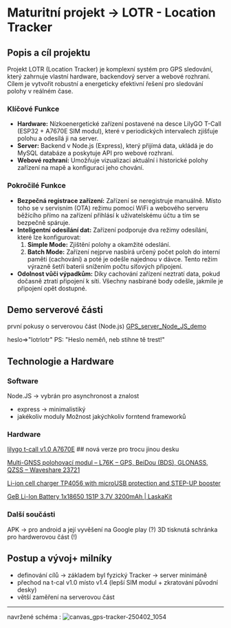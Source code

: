 # Maturitní projekt -> LOTR - Location Tracker

## Popis a cíl projektu

Projekt LOTR (Location Tracker) je komplexní systém pro GPS sledování, který zahrnuje vlastní hardware, backendový server a webové rozhraní. Cílem je vytvořit robustní a energeticky efektivní řešení pro sledování polohy v reálném čase.

### Klíčové Funkce

*   **Hardware:** Nízkoenergetické zařízení postavené na desce LilyGO T-Call (ESP32 + A7670E SIM modul), které v periodických intervalech zjišťuje polohu a odesílá ji na server.
*   **Server:** Backend v Node.js (Express), který přijímá data, ukládá je do MySQL databáze a poskytuje API pro webové rozhraní.
*   **Webové rozhraní:** Umožňuje vizualizaci aktuální i historické polohy zařízení na mapě a konfiguraci jeho chování.

### Pokročilé Funkce

*   **Bezpečná registrace zařízení:** Zařízení se neregistruje manuálně. Místo toho se v servisním (OTA) režimu pomocí WiFi a webového serveru běžícího přímo na zařízení přihlásí k uživatelskému účtu a tím se bezpečně spáruje.
*   **Inteligentní odesílání dat:** Zařízení podporuje dva režimy odesílání, které lze konfigurovat:
    1.  **Simple Mode:** Zjištění polohy a okamžité odeslání.
    2.  **Batch Mode:** Zařízení nejprve nasbírá určený počet poloh do interní paměti (cachování) a poté je odešle najednou v dávce. Tento režim výrazně šetří baterii snížením počtu síťových připojení.
*   **Odolnost vůči výpadkům:** Díky cachování zařízení neztratí data, pokud dočasně ztratí připojení k síti. Všechny nasbírané body odešle, jakmile je připojení opět dostupné.

## Demo serverové části
první pokusy o serverovou část (Node.js)
[GPS_server_Node_JS_demo](https://lotr-system.xyz)

heslo=>"lotrlotr" PS: "Heslo neměň, neb stihne tě trest!"
## Technologie a Hardware

### Software
Node.JS -> vybrán pro asynchronost a znalost
  + express -> minimalistiký
  + jakékoliv moduly
Možnost jakýchkoliv forntend frameworků
### Hardware

[lilygo t-call v1.0 A7670E](https://github.com/Balner123/GPS_server_NodeJS/blob/LilyGO-T-A76XX-main/MAIN/gps_tracker.ino) ## nová verze pro trocu jinou desku

[Multi-GNSS polohovací modul – L76K – GPS, BeiDou (BDS), GLONASS, QZSS – Waveshare 23721](https://botland.cz/gps-moduly/22732-multi-gnss-polohovaci-modul-l76k-gps-beidou-bds-glonass-qzss-waveshare-23721.html)

[Li-ion cell charger TP4056 with microUSB protection and STEP-UP booster ](https://www.laskakit.cz/nabijecka-li-ion-clanku-tp4056-boost-mt3608/)

[GeB Li-Ion Battery 1x18650 1S1P 3.7V 3200mAh  | LaskaKit](https://www.laskakit.cz/en/geb-li-ion-baterie-1x18650-1s1p-3-7v-3200mah/)

### Další součásti
 APK -> pro android a její vyvěšení na Google play (?)
 3D tisknutá schránka pro hardwerovou část (!)

## Postup a vývoj+ milníky

- definování cílů -> základem byl fyzický Tracker -> server minimáně
- přechod na t-cal v1.0  místo v1.4 (lepší SIM modul + zkratování původní desky)
- větší zaměření na serverovou část


----
navržené schéma : 
![canvas_gps-tracker-250402_1054](https://github.com/user-attachments/assets/b7b05b27-2b20-41fa-aff2-bb8e206cb694)



